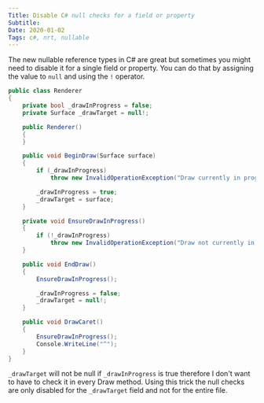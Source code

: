 ```yaml
---
Title: Disable C# null checks for a field or property
Subtitle: 
Date: 2020-01-02
Tags: c#, nrt, nullable
---
```


The new nullable reference types in C# are great but sometimes you might need to disable it for a
single field or property. You can do that by assigning the value to `null` and using the `!` operator.

<!--more-->

```c#
public class Renderer
{
    private bool _drawInProgress = false;
    private Surface _drawTarget = null!;

    public Renderer()
    {
    }

    public void BeginDraw(Surface surface)
    {
        if (_drawInProgress)
            throw new InvalidOperationException("Draw currently in progress.");

        _drawInProgress = true;
        _drawTarget = surface;
    }

    private void EnsureDrawInProgress()
    {
        if (!_drawInProgress)
            throw new InvalidOperationException("Draw not currently in progress.");
    }

    public void EndDraw()
    {
        EnsureDrawInProgress();

        _drawInProgress = false;
        _drawTarget = null!;
    }

    public void DrawCaret()
    {
        EnsureDrawInProgress();
        Console.WriteLine("^");
    }
}
```

`_drawTarget` will not be null if `_drawInProgress` is true therefore I don't want to have to check
it in every Draw method. Using this trick the null checks are only disabled for the `_drawTarget` field
and not for the entire file.
